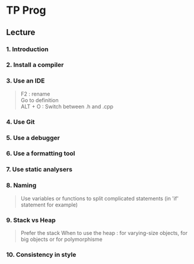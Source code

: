 # TP Prog

## Lecture

### 1. Introduction
### 2. Install a compiler
### 3. Use an IDE
  > F2 : rename  
  > Go to definition  
  > ALT + O : Switch between .h and .cpp
### 4. Use Git
### 5. Use a debugger
### 6. Use a formatting tool
### 7. Use static analysers
### 8. Naming
  > Use variables or functions to split complicated statements (in 'if' statement for example)
### 9. Stack vs Heap
  > Prefer the stack
  > When to use the heap : for varying-size objects, for big objects or for polymorphisme
### 10. Consistency in style